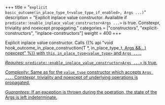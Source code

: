 +++
title = "`explicit basic_outcome(in_place_type_t<value_type_if_enabled>, Args ...)`"
description = "Explicit inplace value constructor. Available if `predicate::enable_inplace_value_constructor<Args ...>` is true. Constexpr, triviality and noexcept propagating."
categories = ["constructors", "explicit-constructors", "inplace-constructors"]
weight = 400
+++

Explicit inplace value constructor. Calls {{% api "void hook_outcome_in_place_construction(T *, in_place_type_t<U>, Args &&...) noexcept" %}} with `this`, `in_place_type<value_type>` and `Args ...`.

*Requires*: `predicate::enable_inplace_value_constructor<Args ...>` is true.

*Complexity*: Same as for the `value_type` constructor which accepts `Args ...`. Constexpr, triviality and noexcept of underlying operations is propagated.

*Guarantees*: If an exception is thrown during the operation, the state of the Args is left indeterminate.
